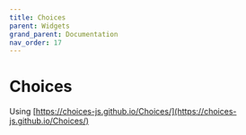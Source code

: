 ```yaml
---
title: Choices
parent: Widgets
grand_parent: Documentation
nav_order: 17
---
```


# Choices

Using [https://choices-js.github.io/Choices/](https://choices-js.github.io/Choices/)
